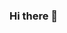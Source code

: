 ### Hi there 👋

<!--
**PranayChowdary4820/PranayChowdary4820** is a ✨ _special_ ✨ repository because its `README.md` (this file) appears on your GitHub profile.

I am Pranay Chowdary. My passion lies in Deep Learning, Computer vision and NLP. I also have basic knowledge of Tensorflow. I will always word hard towards my passion.

- 🔭 I’m currently working on Chatbot project
- 🌱 I’m currently learning Python Liabraries used in ML and DL
- 👯 I’m looking to collaborate on any DL, CV or NLP project
- 💬 Ask me about ML and DL
- 📫 How to reach me: [Linkdine](https://www.linkedin.com/in/pinapaka-pranay-chowdary-0a9b931a0/) or reach me at pranaychowdarypinapaka@gmail.com
-->
